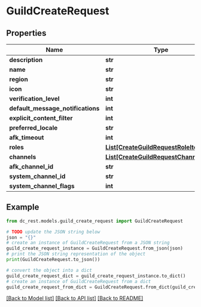 # GuildCreateRequest


## Properties

Name | Type | Description | Notes
------------ | ------------- | ------------- | -------------
**description** | **str** |  | [optional] 
**name** | **str** |  | 
**region** | **str** |  | [optional] 
**icon** | **str** |  | [optional] 
**verification_level** | **int** |  | [optional] 
**default_message_notifications** | **int** |  | [optional] 
**explicit_content_filter** | **int** |  | [optional] 
**preferred_locale** | **str** |  | [optional] 
**afk_timeout** | **int** |  | [optional] 
**roles** | [**List[CreateGuildRequestRoleItem]**](CreateGuildRequestRoleItem.md) |  | [optional] 
**channels** | [**List[CreateGuildRequestChannelItem]**](CreateGuildRequestChannelItem.md) |  | [optional] 
**afk_channel_id** | **str** |  | [optional] 
**system_channel_id** | **str** |  | [optional] 
**system_channel_flags** | **int** |  | [optional] 

## Example

```python
from dc_rest.models.guild_create_request import GuildCreateRequest

# TODO update the JSON string below
json = "{}"
# create an instance of GuildCreateRequest from a JSON string
guild_create_request_instance = GuildCreateRequest.from_json(json)
# print the JSON string representation of the object
print(GuildCreateRequest.to_json())

# convert the object into a dict
guild_create_request_dict = guild_create_request_instance.to_dict()
# create an instance of GuildCreateRequest from a dict
guild_create_request_from_dict = GuildCreateRequest.from_dict(guild_create_request_dict)
```
[[Back to Model list]](../README.md#documentation-for-models) [[Back to API list]](../README.md#documentation-for-api-endpoints) [[Back to README]](../README.md)


